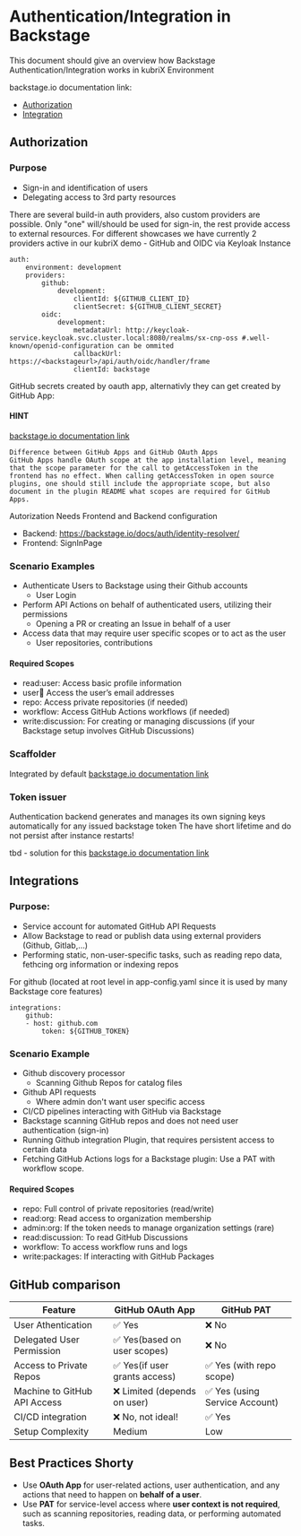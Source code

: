 # Authentication/Integration in Backstage

This document should give an overview how Backstage Authentication/Integration works in kubriX Environment

backstage.io documentation link: 
- [Authorization](https://backstage.io/docs/auth/)
- [Integration](https://backstage.io/docs/integrations/)

## Authorization
### Purpose
- Sign-in and identification of users
- Delegating access to 3rd party resources

There are several build-in auth providers, also custom providers are possible. Only "one" will/should be used for sign-in, the rest provide access to external resources.
For different showcases we have currently 2 providers active in our kubriX demo - GitHub and OIDC via Keyloak Instance

```
auth:
    environment: development
    providers:
        github:
            development:
                clientId: ${GITHUB_CLIENT_ID}
                clientSecret: ${GITHUB_CLIENT_SECRET}
        oidc:
            development:
                metadataUrl: http://keycloak-service.keycloak.svc.cluster.local:8080/realms/sx-cnp-oss #.well-known/openid-configuration can be ommited
                callbackUrl: https://<backstageurl>/api/auth/oidc/handler/frame
                clientId: backstage
```
GitHub secrets created by oauth app, alternativly they can get created by GitHub App:

#### HINT
[backstage.io documentation link](https://backstage.io/docs/integrations/github/github-apps)

    Difference between GitHub Apps and GitHub OAuth Apps
    GitHub Apps handle OAuth scope at the app installation level, meaning that the scope parameter for the call to getAccessToken in the frontend has no effect. When calling getAccessToken in open source plugins, one should still include the appropriate scope, but also document in the plugin README what scopes are required for GitHub Apps.

Autorization Needs Frontend and Backend configuration
- Backend: https://backstage.io/docs/auth/identity-resolver/
- Frontend: SignInPage

### Scenario Examples
- Authenticate Users to Backstage using their Github accounts
  - User Login
- Perform API Actions on behalf of authenticated users, utilizing their permissions
  - Opening a PR or creating an Issue in behalf of a user
- Access data that may require user specific scopes or to act as the user
  - User repositories, contributions

#### Required Scopes
- read:user: Access basic profile information
- user:email: Access the user’s email addresses
- repo: Access private repositories (if needed)
- workflow: Access GitHub Actions workflows (if needed)
- write:discussion: For creating or managing discussions (if your Backstage setup involves GitHub Discussions)

### Scaffolder
Integrated by default 
[backstage.io documentation link](https://backstage.io/docs/auth/identity-resolver)
    
### Token issuer
Authentication backend generates and manages its own signing keys automatically for any issued backstage token
The have short lifetime and do not persist after instance restarts!

tbd - solution for this 
[backstage.io documentation link](https://backstage.io/docs/auth/#configuring-token-issuers)

## Integrations

### Purpose:
- Service account for automated GitHub API Requests
- Allow Backstage to read or publish data using external providers (Github, Gitlab,…)
- Performing static, non-user-specific tasks, such as reading repo data, fethcing org information or indexing repos

For github (located at root level in app-config.yaml since it is used by many Backstage core features)
```
integrations:
    github:
    - host: github.com
        token: ${GITHUB_TOKEN}
```

### Scenario Example
- Github discovery processor
  - Scanning Github Repos for catalog files
- Github API requests
  - Where admin don't want user specific access
- CI/CD pipelines interacting with GitHub via Backstage
- Backstage scanning GitHub repos and does not need user authentication (sign-in)
- Running Github integration Plugin, that requires persistent access to certain data
- Fetching GitHub Actions logs for a Backstage plugin: Use a PAT with workflow scope.

#### Required Scopes
- repo: Full control of private repositories (read/write)
- read:org: Read access to organization membership
- admin:org: If the token needs to manage organization settings (rare)
- read:discussion: To read GitHub Discussions
- workflow: To access workflow runs and logs
- write:packages: If interacting with GitHub Packages

## GitHub comparison 
|Feature|GitHub OAuth App|GitHub PAT|
| ------ | ------ | ------ |
|User Athentication|✅ Yes|❌ No|
|Delegated User Permission|✅ Yes(based on user scopes)|❌ No|
|Access to Private Repos|✅ Yes(if user grants access)|✅ Yes (with repo scope)|
|Machine to GitHub API Access|❌ Limited (depends on user)|✅ Yes (using Service Account)|
|CI/CD integration|❌ No, not ideal!|✅ Yes|
|Setup Complexity|Medium|Low|

## Best Practices Shorty
- Use **OAuth App** for user-related actions, user authentication, and any actions that need to happen on **behalf of a user**.
- Use **PAT** for service-level access where **user context is not required**, such as scanning repositories, reading data, or performing automated tasks.
